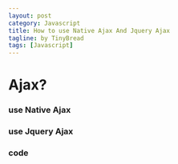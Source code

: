 ```yaml
---
layout: post
category: Javascript
title: How to use Native Ajax And Jquery Ajax
tagline: by TinyBread
tags: [Javascript]
---
```



<!--more-->


  
# Ajax?  

### use Native Ajax

### use Jquery Ajax


### code
